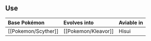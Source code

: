 ## Use
Base Pokémon |Evolves into |Aviable in
:---|:---|:---
[[Pokemon/Scyther]]  |[[Pokemon/Kleavor]] | Hisui